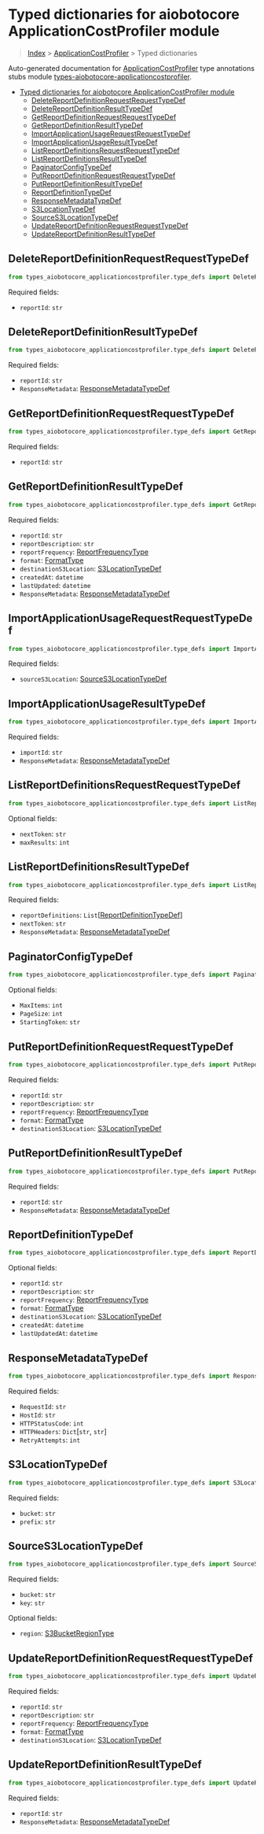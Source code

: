 <a id="typed-dictionaries-for-aiobotocore-applicationcostprofiler-module"></a>

# Typed dictionaries for aiobotocore ApplicationCostProfiler module

> [Index](../README.md) > [ApplicationCostProfiler](./README.md) > Typed
> dictionaries

Auto-generated documentation for
[ApplicationCostProfiler](https://boto3.amazonaws.com/v1/documentation/api/latest/reference/services/applicationcostprofiler.html#ApplicationCostProfiler)
type annotations stubs module
[types-aiobotocore-applicationcostprofiler](https://pypi.org/project/types-aiobotocore-applicationcostprofiler/).

- [Typed dictionaries for aiobotocore ApplicationCostProfiler module](#typed-dictionaries-for-aiobotocore-applicationcostprofiler-module)
  - [DeleteReportDefinitionRequestRequestTypeDef](#deletereportdefinitionrequestrequesttypedef)
  - [DeleteReportDefinitionResultTypeDef](#deletereportdefinitionresulttypedef)
  - [GetReportDefinitionRequestRequestTypeDef](#getreportdefinitionrequestrequesttypedef)
  - [GetReportDefinitionResultTypeDef](#getreportdefinitionresulttypedef)
  - [ImportApplicationUsageRequestRequestTypeDef](#importapplicationusagerequestrequesttypedef)
  - [ImportApplicationUsageResultTypeDef](#importapplicationusageresulttypedef)
  - [ListReportDefinitionsRequestRequestTypeDef](#listreportdefinitionsrequestrequesttypedef)
  - [ListReportDefinitionsResultTypeDef](#listreportdefinitionsresulttypedef)
  - [PaginatorConfigTypeDef](#paginatorconfigtypedef)
  - [PutReportDefinitionRequestRequestTypeDef](#putreportdefinitionrequestrequesttypedef)
  - [PutReportDefinitionResultTypeDef](#putreportdefinitionresulttypedef)
  - [ReportDefinitionTypeDef](#reportdefinitiontypedef)
  - [ResponseMetadataTypeDef](#responsemetadatatypedef)
  - [S3LocationTypeDef](#s3locationtypedef)
  - [SourceS3LocationTypeDef](#sources3locationtypedef)
  - [UpdateReportDefinitionRequestRequestTypeDef](#updatereportdefinitionrequestrequesttypedef)
  - [UpdateReportDefinitionResultTypeDef](#updatereportdefinitionresulttypedef)

<a id="deletereportdefinitionrequestrequesttypedef"></a>

## DeleteReportDefinitionRequestRequestTypeDef

```python
from types_aiobotocore_applicationcostprofiler.type_defs import DeleteReportDefinitionRequestRequestTypeDef
```

Required fields:

- `reportId`: `str`

<a id="deletereportdefinitionresulttypedef"></a>

## DeleteReportDefinitionResultTypeDef

```python
from types_aiobotocore_applicationcostprofiler.type_defs import DeleteReportDefinitionResultTypeDef
```

Required fields:

- `reportId`: `str`
- `ResponseMetadata`:
  [ResponseMetadataTypeDef](./type_defs.md#responsemetadatatypedef)

<a id="getreportdefinitionrequestrequesttypedef"></a>

## GetReportDefinitionRequestRequestTypeDef

```python
from types_aiobotocore_applicationcostprofiler.type_defs import GetReportDefinitionRequestRequestTypeDef
```

Required fields:

- `reportId`: `str`

<a id="getreportdefinitionresulttypedef"></a>

## GetReportDefinitionResultTypeDef

```python
from types_aiobotocore_applicationcostprofiler.type_defs import GetReportDefinitionResultTypeDef
```

Required fields:

- `reportId`: `str`
- `reportDescription`: `str`
- `reportFrequency`: [ReportFrequencyType](./literals.md#reportfrequencytype)
- `format`: [FormatType](./literals.md#formattype)
- `destinationS3Location`:
  [S3LocationTypeDef](./type_defs.md#s3locationtypedef)
- `createdAt`: `datetime`
- `lastUpdated`: `datetime`
- `ResponseMetadata`:
  [ResponseMetadataTypeDef](./type_defs.md#responsemetadatatypedef)

<a id="importapplicationusagerequestrequesttypedef"></a>

## ImportApplicationUsageRequestRequestTypeDef

```python
from types_aiobotocore_applicationcostprofiler.type_defs import ImportApplicationUsageRequestRequestTypeDef
```

Required fields:

- `sourceS3Location`:
  [SourceS3LocationTypeDef](./type_defs.md#sources3locationtypedef)

<a id="importapplicationusageresulttypedef"></a>

## ImportApplicationUsageResultTypeDef

```python
from types_aiobotocore_applicationcostprofiler.type_defs import ImportApplicationUsageResultTypeDef
```

Required fields:

- `importId`: `str`
- `ResponseMetadata`:
  [ResponseMetadataTypeDef](./type_defs.md#responsemetadatatypedef)

<a id="listreportdefinitionsrequestrequesttypedef"></a>

## ListReportDefinitionsRequestRequestTypeDef

```python
from types_aiobotocore_applicationcostprofiler.type_defs import ListReportDefinitionsRequestRequestTypeDef
```

Optional fields:

- `nextToken`: `str`
- `maxResults`: `int`

<a id="listreportdefinitionsresulttypedef"></a>

## ListReportDefinitionsResultTypeDef

```python
from types_aiobotocore_applicationcostprofiler.type_defs import ListReportDefinitionsResultTypeDef
```

Required fields:

- `reportDefinitions`:
  `List`\[[ReportDefinitionTypeDef](./type_defs.md#reportdefinitiontypedef)\]
- `nextToken`: `str`
- `ResponseMetadata`:
  [ResponseMetadataTypeDef](./type_defs.md#responsemetadatatypedef)

<a id="paginatorconfigtypedef"></a>

## PaginatorConfigTypeDef

```python
from types_aiobotocore_applicationcostprofiler.type_defs import PaginatorConfigTypeDef
```

Optional fields:

- `MaxItems`: `int`
- `PageSize`: `int`
- `StartingToken`: `str`

<a id="putreportdefinitionrequestrequesttypedef"></a>

## PutReportDefinitionRequestRequestTypeDef

```python
from types_aiobotocore_applicationcostprofiler.type_defs import PutReportDefinitionRequestRequestTypeDef
```

Required fields:

- `reportId`: `str`
- `reportDescription`: `str`
- `reportFrequency`: [ReportFrequencyType](./literals.md#reportfrequencytype)
- `format`: [FormatType](./literals.md#formattype)
- `destinationS3Location`:
  [S3LocationTypeDef](./type_defs.md#s3locationtypedef)

<a id="putreportdefinitionresulttypedef"></a>

## PutReportDefinitionResultTypeDef

```python
from types_aiobotocore_applicationcostprofiler.type_defs import PutReportDefinitionResultTypeDef
```

Required fields:

- `reportId`: `str`
- `ResponseMetadata`:
  [ResponseMetadataTypeDef](./type_defs.md#responsemetadatatypedef)

<a id="reportdefinitiontypedef"></a>

## ReportDefinitionTypeDef

```python
from types_aiobotocore_applicationcostprofiler.type_defs import ReportDefinitionTypeDef
```

Optional fields:

- `reportId`: `str`
- `reportDescription`: `str`
- `reportFrequency`: [ReportFrequencyType](./literals.md#reportfrequencytype)
- `format`: [FormatType](./literals.md#formattype)
- `destinationS3Location`:
  [S3LocationTypeDef](./type_defs.md#s3locationtypedef)
- `createdAt`: `datetime`
- `lastUpdatedAt`: `datetime`

<a id="responsemetadatatypedef"></a>

## ResponseMetadataTypeDef

```python
from types_aiobotocore_applicationcostprofiler.type_defs import ResponseMetadataTypeDef
```

Required fields:

- `RequestId`: `str`
- `HostId`: `str`
- `HTTPStatusCode`: `int`
- `HTTPHeaders`: `Dict`\[`str`, `str`\]
- `RetryAttempts`: `int`

<a id="s3locationtypedef"></a>

## S3LocationTypeDef

```python
from types_aiobotocore_applicationcostprofiler.type_defs import S3LocationTypeDef
```

Required fields:

- `bucket`: `str`
- `prefix`: `str`

<a id="sources3locationtypedef"></a>

## SourceS3LocationTypeDef

```python
from types_aiobotocore_applicationcostprofiler.type_defs import SourceS3LocationTypeDef
```

Required fields:

- `bucket`: `str`
- `key`: `str`

Optional fields:

- `region`: [S3BucketRegionType](./literals.md#s3bucketregiontype)

<a id="updatereportdefinitionrequestrequesttypedef"></a>

## UpdateReportDefinitionRequestRequestTypeDef

```python
from types_aiobotocore_applicationcostprofiler.type_defs import UpdateReportDefinitionRequestRequestTypeDef
```

Required fields:

- `reportId`: `str`
- `reportDescription`: `str`
- `reportFrequency`: [ReportFrequencyType](./literals.md#reportfrequencytype)
- `format`: [FormatType](./literals.md#formattype)
- `destinationS3Location`:
  [S3LocationTypeDef](./type_defs.md#s3locationtypedef)

<a id="updatereportdefinitionresulttypedef"></a>

## UpdateReportDefinitionResultTypeDef

```python
from types_aiobotocore_applicationcostprofiler.type_defs import UpdateReportDefinitionResultTypeDef
```

Required fields:

- `reportId`: `str`
- `ResponseMetadata`:
  [ResponseMetadataTypeDef](./type_defs.md#responsemetadatatypedef)
